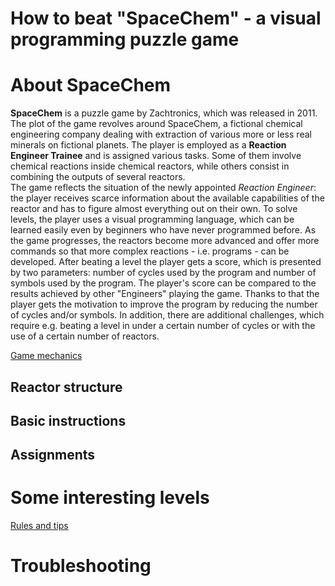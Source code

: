 How to beat "SpaceChem" - a visual programming puzzle game <!-- omit in TOC -->
=
# About SpaceChem
**SpaceChem** is a puzzle game by Zachtronics, which was released in 2011. The plot of the game revolves around SpaceChem, a fictional chemical engineering company dealing with extraction of various more or less real minerals on fictional planets. The player is employed as a **Reaction Engineer Trainee** and is assigned various tasks. Some of them involve chemical reactions inside chemical reactors, while others consist in combining the outputs of several reactors.  
The game reflects the situation of the newly appointed *Reaction Engineer*: the player receives scarce information about the available capabilities of the reactor and has to figure almost everything out on their own. To solve levels, the player uses a visual programming language, which can be learned easily even by beginners who have never programmed before. As the game progresses, the reactors become more advanced and offer more commands so that more complex reactions - i.e. programs - can be developed. After beating a level the player gets a score, which is presented by two parameters: number of cycles used by the program and number of symbols used by the program. The player's score can be compared to the results achieved by other "Engineers" playing the game. Thanks to that the player gets the motivation to improve the program by reducing the number of cycles and/or symbols. In addition, there are additional challenges, which require e.g. beating a level in under a certain number of cycles or with the use of a certain number of reactors.

[Game mechanics](Game_Mechanics.md)
## Reactor structure
## Basic instructions
## Assignments

# Some interesting levels

[Rules and tips](Rules_And_Tips.md)
# Troubleshooting
